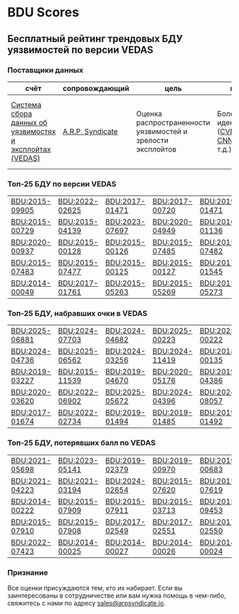 
# BDU Scores
## Бесплатный рейтинг трендовых БДУ уязвимостей по версии VEDAS

### Поставщики данных
| счёт | cопровождающий | цель | покрытие | определение | частота |
| ----- | ---------- | ------- | -------- | ----------- | --------- |
| [Система сбора данных об уязвимостях и эксплойтах (VEDAS)](https://vedas.arpsyndicate.io) | [A.R.P. Syndicate](https://www.arpsyndicate.io) | Оценка распространенности уязвимостей и зрелости эксплойтов | Более 50 идентификаторов ([CVE](https://github.com/ARPSyndicate/cve-scores), [EUVD](https://github.com/ARPSyndicate/euvd-scores), [CNNVD](https://github.com/ARPSyndicate/cnnvd-scores), [BDU](https://github.com/ARPSyndicate/bdu-scores) и т.д.) | Аналитические данные с открытым исходным кодом (OSINT), полученные от [Exploit Observer](https://www.exploit.observer) | 6-8 часов |



<h3>Топ-25 БДУ по версии VEDAS</h3>

<table>
  <tr>
    <td><a href='https://vedas.arpsyndicate.io/?vuln=BDU:2015-09905'>BDU:2015-09905</a></td>
    <td><a href='https://vedas.arpsyndicate.io/?vuln=BDU:2022-02625'>BDU:2022-02625</a></td>
    <td><a href='https://vedas.arpsyndicate.io/?vuln=BDU:2017-01471'>BDU:2017-01471</a></td>
    <td><a href='https://vedas.arpsyndicate.io/?vuln=BDU:2017-00720'>BDU:2017-00720</a></td>
    <td><a href='https://vedas.arpsyndicate.io/?vuln=BDU:2019-01471'>BDU:2019-01471</a></td>
  </tr>
  <tr>
    <td><a href='https://vedas.arpsyndicate.io/?vuln=BDU:2015-00729'>BDU:2015-00729</a></td>
    <td><a href='https://vedas.arpsyndicate.io/?vuln=BDU:2015-04139'>BDU:2015-04139</a></td>
    <td><a href='https://vedas.arpsyndicate.io/?vuln=BDU:2023-07697'>BDU:2023-07697</a></td>
    <td><a href='https://vedas.arpsyndicate.io/?vuln=BDU:2020-04949'>BDU:2020-04949</a></td>
    <td><a href='https://vedas.arpsyndicate.io/?vuln=BDU:2016-01136'>BDU:2016-01136</a></td>
  </tr>
  <tr>
    <td><a href='https://vedas.arpsyndicate.io/?vuln=BDU:2020-00937'>BDU:2020-00937</a></td>
    <td><a href='https://vedas.arpsyndicate.io/?vuln=BDU:2015-00128'>BDU:2015-00128</a></td>
    <td><a href='https://vedas.arpsyndicate.io/?vuln=BDU:2015-00126'>BDU:2015-00126</a></td>
    <td><a href='https://vedas.arpsyndicate.io/?vuln=BDU:2015-07485'>BDU:2015-07485</a></td>
    <td><a href='https://vedas.arpsyndicate.io/?vuln=BDU:2015-07482'>BDU:2015-07482</a></td>
  </tr>
  <tr>
    <td><a href='https://vedas.arpsyndicate.io/?vuln=BDU:2015-07483'>BDU:2015-07483</a></td>
    <td><a href='https://vedas.arpsyndicate.io/?vuln=BDU:2015-07477'>BDU:2015-07477</a></td>
    <td><a href='https://vedas.arpsyndicate.io/?vuln=BDU:2015-00125'>BDU:2015-00125</a></td>
    <td><a href='https://vedas.arpsyndicate.io/?vuln=BDU:2015-00127'>BDU:2015-00127</a></td>
    <td><a href='https://vedas.arpsyndicate.io/?vuln=BDU:2017-01545'>BDU:2017-01545</a></td>
  </tr>
  <tr>
    <td><a href='https://vedas.arpsyndicate.io/?vuln=BDU:2014-00049'>BDU:2014-00049</a></td>
    <td><a href='https://vedas.arpsyndicate.io/?vuln=BDU:2017-01761'>BDU:2017-01761</a></td>
    <td><a href='https://vedas.arpsyndicate.io/?vuln=BDU:2015-05263'>BDU:2015-05263</a></td>
    <td><a href='https://vedas.arpsyndicate.io/?vuln=BDU:2015-05269'>BDU:2015-05269</a></td>
    <td><a href='https://vedas.arpsyndicate.io/?vuln=BDU:2015-05273'>BDU:2015-05273</a></td>
  </tr>
</table>


<h3>Топ-25 БДУ, набравших очки в VEDAS</h3>

<table>
  <tr>
    <td><a href='https://vedas.arpsyndicate.io/?vuln=BDU:2025-06881'>BDU:2025-06881</a></td>
    <td><a href='https://vedas.arpsyndicate.io/?vuln=BDU:2024-07703'>BDU:2024-07703</a></td>
    <td><a href='https://vedas.arpsyndicate.io/?vuln=BDU:2024-04682'>BDU:2024-04682</a></td>
    <td><a href='https://vedas.arpsyndicate.io/?vuln=BDU:2025-00223'>BDU:2025-00223</a></td>
    <td><a href='https://vedas.arpsyndicate.io/?vuln=BDU:2025-00222'>BDU:2025-00222</a></td>
  </tr>
  <tr>
    <td><a href='https://vedas.arpsyndicate.io/?vuln=BDU:2024-04736'>BDU:2024-04736</a></td>
    <td><a href='https://vedas.arpsyndicate.io/?vuln=BDU:2025-06562'>BDU:2025-06562</a></td>
    <td><a href='https://vedas.arpsyndicate.io/?vuln=BDU:2024-03256'>BDU:2024-03256</a></td>
    <td><a href='https://vedas.arpsyndicate.io/?vuln=BDU:2024-11419'>BDU:2024-11419</a></td>
    <td><a href='https://vedas.arpsyndicate.io/?vuln=BDU:2018-00135'>BDU:2018-00135</a></td>
  </tr>
  <tr>
    <td><a href='https://vedas.arpsyndicate.io/?vuln=BDU:2019-03227'>BDU:2019-03227</a></td>
    <td><a href='https://vedas.arpsyndicate.io/?vuln=BDU:2015-11539'>BDU:2015-11539</a></td>
    <td><a href='https://vedas.arpsyndicate.io/?vuln=BDU:2019-04670'>BDU:2019-04670</a></td>
    <td><a href='https://vedas.arpsyndicate.io/?vuln=BDU:2020-05176'>BDU:2020-05176</a></td>
    <td><a href='https://vedas.arpsyndicate.io/?vuln=BDU:2019-04386'>BDU:2019-04386</a></td>
  </tr>
  <tr>
    <td><a href='https://vedas.arpsyndicate.io/?vuln=BDU:2020-03620'>BDU:2020-03620</a></td>
    <td><a href='https://vedas.arpsyndicate.io/?vuln=BDU:2022-06902'>BDU:2022-06902</a></td>
    <td><a href='https://vedas.arpsyndicate.io/?vuln=BDU:2025-05672'>BDU:2025-05672</a></td>
    <td><a href='https://vedas.arpsyndicate.io/?vuln=BDU:2024-04396'>BDU:2024-04396</a></td>
    <td><a href='https://vedas.arpsyndicate.io/?vuln=BDU:2024-08057'>BDU:2024-08057</a></td>
  </tr>
  <tr>
    <td><a href='https://vedas.arpsyndicate.io/?vuln=BDU:2017-01674'>BDU:2017-01674</a></td>
    <td><a href='https://vedas.arpsyndicate.io/?vuln=BDU:2022-02734'>BDU:2022-02734</a></td>
    <td><a href='https://vedas.arpsyndicate.io/?vuln=BDU:2019-01494'>BDU:2019-01494</a></td>
    <td><a href='https://vedas.arpsyndicate.io/?vuln=BDU:2019-01485'>BDU:2019-01485</a></td>
    <td><a href='https://vedas.arpsyndicate.io/?vuln=BDU:2019-01492'>BDU:2019-01492</a></td>
  </tr>
</table>


<h3>Топ-25 БДУ, потерявших балл по VEDAS</h3>

<table>
  <tr>
    <td><a href='https://vedas.arpsyndicate.io/?vuln=BDU:2021-05698'>BDU:2021-05698</a></td>
    <td><a href='https://vedas.arpsyndicate.io/?vuln=BDU:2023-05141'>BDU:2023-05141</a></td>
    <td><a href='https://vedas.arpsyndicate.io/?vuln=BDU:2019-02379'>BDU:2019-02379</a></td>
    <td><a href='https://vedas.arpsyndicate.io/?vuln=BDU:2019-00970'>BDU:2019-00970</a></td>
    <td><a href='https://vedas.arpsyndicate.io/?vuln=BDU:2019-00683'>BDU:2019-00683</a></td>
  </tr>
  <tr>
    <td><a href='https://vedas.arpsyndicate.io/?vuln=BDU:2021-04223'>BDU:2021-04223</a></td>
    <td><a href='https://vedas.arpsyndicate.io/?vuln=BDU:2021-03194'>BDU:2021-03194</a></td>
    <td><a href='https://vedas.arpsyndicate.io/?vuln=BDU:2024-02654'>BDU:2024-02654</a></td>
    <td><a href='https://vedas.arpsyndicate.io/?vuln=BDU:2015-07620'>BDU:2015-07620</a></td>
    <td><a href='https://vedas.arpsyndicate.io/?vuln=BDU:2015-07619'>BDU:2015-07619</a></td>
  </tr>
  <tr>
    <td><a href='https://vedas.arpsyndicate.io/?vuln=BDU:2014-00222'>BDU:2014-00222</a></td>
    <td><a href='https://vedas.arpsyndicate.io/?vuln=BDU:2015-07909'>BDU:2015-07909</a></td>
    <td><a href='https://vedas.arpsyndicate.io/?vuln=BDU:2015-07911'>BDU:2015-07911</a></td>
    <td><a href='https://vedas.arpsyndicate.io/?vuln=BDU:2015-03713'>BDU:2015-03713</a></td>
    <td><a href='https://vedas.arpsyndicate.io/?vuln=BDU:2015-09453'>BDU:2015-09453</a></td>
  </tr>
  <tr>
    <td><a href='https://vedas.arpsyndicate.io/?vuln=BDU:2015-07910'>BDU:2015-07910</a></td>
    <td><a href='https://vedas.arpsyndicate.io/?vuln=BDU:2015-07908'>BDU:2015-07908</a></td>
    <td><a href='https://vedas.arpsyndicate.io/?vuln=BDU:2017-02549'>BDU:2017-02549</a></td>
    <td><a href='https://vedas.arpsyndicate.io/?vuln=BDU:2017-02551'>BDU:2017-02551</a></td>
    <td><a href='https://vedas.arpsyndicate.io/?vuln=BDU:2017-02550'>BDU:2017-02550</a></td>
  </tr>
  <tr>
    <td><a href='https://vedas.arpsyndicate.io/?vuln=BDU:2022-07423'>BDU:2022-07423</a></td>
    <td><a href='https://vedas.arpsyndicate.io/?vuln=BDU:2014-00025'>BDU:2014-00025</a></td>
    <td><a href='https://vedas.arpsyndicate.io/?vuln=BDU:2014-00027'>BDU:2014-00027</a></td>
    <td><a href='https://vedas.arpsyndicate.io/?vuln=BDU:2014-00026'>BDU:2014-00026</a></td>
    <td><a href='https://vedas.arpsyndicate.io/?vuln=BDU:2014-00024'>BDU:2014-00024</a></td>
  </tr>
</table>


### Признание
Все оценки присуждаются тем, кто их набирает.
Если вы заинтересованы в сотрудничестве или вам нужна помощь в чем-либо, свяжитесь с нами по адресу [sales@arpsyndicate.io](mailto:sales@arpsyndicate.io).

